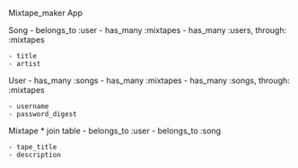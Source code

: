 Mixtape_maker App

Song
    - belongs_to :user
    - has_many :mixtapes
    - has_many :users, through: :mixtapes

    - title
    - artist

User
    - has_many :songs
    - has_many :mixtapes
    - has_many :songs, through: :mixtapes

    - username
    - password_digest


Mixtape   * join table
    - belongs_to :user
    - belongs_to :song
    
    - tape_title
    - description